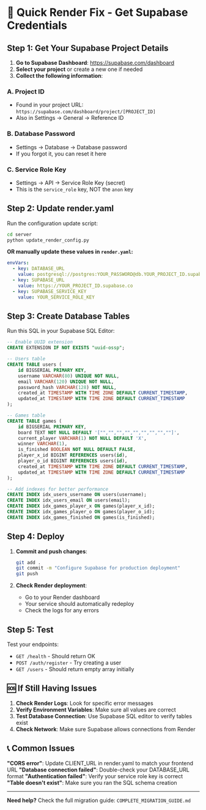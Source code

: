 # 🚀 Quick Render Fix - Get Supabase Credentials

## Step 1: Get Your Supabase Project Details

1. **Go to Supabase Dashboard**: https://supabase.com/dashboard
2. **Select your project** or create a new one if needed
3. **Collect the following information**:

### A. Project ID

- Found in your project URL: `https://supabase.com/dashboard/project/[PROJECT_ID]`
- Also in Settings → General → Reference ID

### B. Database Password

- Settings → Database → Database password
- If you forgot it, you can reset it here

### C. Service Role Key

- Settings → API → Service Role Key (secret)
- This is the `service_role` key, NOT the `anon` key

## Step 2: Update render.yaml

Run the configuration update script:

```bash
cd server
python update_render_config.py
```

**OR manually update these values in `render.yaml`:**

```yaml
envVars:
  - key: DATABASE_URL
    value: postgresql://postgres:YOUR_PASSWORD@db.YOUR_PROJECT_ID.supabase.co:6543/postgres?pgbouncer=true
  - key: SUPABASE_URL
    value: https://YOUR_PROJECT_ID.supabase.co
  - key: SUPABASE_SERVICE_KEY
    value: YOUR_SERVICE_ROLE_KEY
```

## Step 3: Create Database Tables

Run this SQL in your Supabase SQL Editor:

```sql
-- Enable UUID extension
CREATE EXTENSION IF NOT EXISTS "uuid-ossp";

-- Users table
CREATE TABLE users (
    id BIGSERIAL PRIMARY KEY,
    username VARCHAR(80) UNIQUE NOT NULL,
    email VARCHAR(120) UNIQUE NOT NULL,
    password_hash VARCHAR(128) NOT NULL,
    created_at TIMESTAMP WITH TIME ZONE DEFAULT CURRENT_TIMESTAMP,
    updated_at TIMESTAMP WITH TIME ZONE DEFAULT CURRENT_TIMESTAMP
);

-- Games table
CREATE TABLE games (
    id BIGSERIAL PRIMARY KEY,
    board TEXT NOT NULL DEFAULT '["","","","","","","","",""]',
    current_player VARCHAR(1) NOT NULL DEFAULT 'X',
    winner VARCHAR(1),
    is_finished BOOLEAN NOT NULL DEFAULT FALSE,
    player_x_id BIGINT REFERENCES users(id),
    player_o_id BIGINT REFERENCES users(id),
    created_at TIMESTAMP WITH TIME ZONE DEFAULT CURRENT_TIMESTAMP,
    updated_at TIMESTAMP WITH TIME ZONE DEFAULT CURRENT_TIMESTAMP
);

-- Add indexes for better performance
CREATE INDEX idx_users_username ON users(username);
CREATE INDEX idx_users_email ON users(email);
CREATE INDEX idx_games_player_x ON games(player_x_id);
CREATE INDEX idx_games_player_o ON games(player_o_id);
CREATE INDEX idx_games_finished ON games(is_finished);
```

## Step 4: Deploy

1. **Commit and push changes**:

   ```bash
   git add .
   git commit -m "Configure Supabase for production deployment"
   git push
   ```

2. **Check Render deployment**:
   - Go to your Render dashboard
   - Your service should automatically redeploy
   - Check the logs for any errors

## Step 5: Test

Test your endpoints:

- `GET /health` - Should return OK
- `POST /auth/register` - Try creating a user
- `GET /users` - Should return empty array initially

## 🆘 If Still Having Issues

1. **Check Render Logs**: Look for specific error messages
2. **Verify Environment Variables**: Make sure all values are correct
3. **Test Database Connection**: Use Supabase SQL editor to verify tables exist
4. **Check Network**: Make sure Supabase allows connections from Render

## 📞 Common Issues

**"CORS error"**: Update CLIENT_URL in render.yaml to match your frontend URL
**"Database connection failed"**: Double-check your DATABASE_URL format
**"Authentication failed"**: Verify your service role key is correct
**"Table doesn't exist"**: Make sure you ran the SQL schema creation

---

**Need help?** Check the full migration guide: `COMPLETE_MIGRATION_GUIDE.md`
